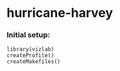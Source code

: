 # hurricane-harvey

### Initial setup:

```
library(vizlab)
createProfile()
createMakefiles() 
```

